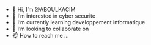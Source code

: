 - 👋 Hi, I’m @ABOULKACIM 
- 👀 I’m interested in cyber securite
- 🌱 I’m currently learning developpement informatique
- 💞️ I’m looking to collaborate on 
- 📫 How to reach me ...

<!---
ABOULKACIM/ABOULKACIM is a ✨ special ✨ repository because its `README.md` (this file) appears on your GitHub profile.
You can click the Preview link to take a look at your changes.
--->
